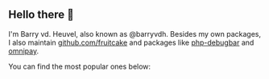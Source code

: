 ## Hello there 👋

I'm Barry vd. Heuvel, also known as @barryvdh. Besides my own packages, I also maintain [github.com/fruitcake](https://github.com/fruitcake) and packages like [php-debugbar](https://github.com/maximebf/php-debugbar) and [omnipay](https://github.com/thephpleague/omnipay).

You can find the most popular ones below:

